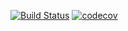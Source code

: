 [![Build Status](https://app.travis-ci.com/MikhailPushkarev25/job4j_grabers.svg?branch=master)](https://app.travis-ci.com/MikhailPushkarev25/job4j_grabers)
[![codecov](https://codecov.io/gh/MikhailPushkarev25/job4j_grabers/branch/master/graph/badge.svg?token=iNchd7PnHu)](https://codecov.io/gh/MikhailPushkarev25/job4j_grabers)